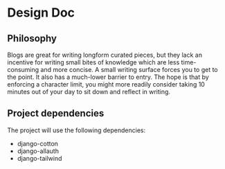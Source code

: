 # Design Doc

## Philosophy

Blogs are great for writing longform curated pieces, but they lack an
incentive for writing small bites of knowledge which are less
time-consuming and more concise. A small writing surface forces you to
get to the point. It also has a much-lower barrier to entry. The hope
is that by enforcing a character limit, you might more readily consider
taking 10 minutes out of your day to sit down and reflect in writing.

## Project dependencies

The project will use the following dependencies:

- django-cotton
- django-allauth
- django-tailwind
